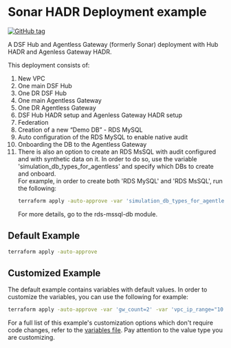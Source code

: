 # Sonar HADR Deployment example
[![GitHub tag](https://img.shields.io/github/v/tag/imperva/dsfkit.svg)](https://github.com/imperva/dsfkit/tags)

A DSF Hub and Agentless Gateway (formerly Sonar) deployment with Hub HADR and Agenless Gateway HADR.

This deployment consists of:

1. New VPC
2. One main DSF Hub
3. One DR DSF Hub
4. One main Agentless Gateway
5. One DR Agentless Gateway
6. DSF Hub HADR setup and Agenless Gateway HADR setup
7. Federation
8. Creation of a new “Demo DB” - RDS MySQL 
9. Auto configuration of the RDS MySQL to enable native audit 
10. Onboarding the DB to the Agentless Gateway
11. There is also an option to create an RDS MsSQL with audit configured and with synthetic data on it. In order to do so, use the variable 'simulation_db_types_for_agentless' and specify which DBs to create and onboard.<br/>
    For example, in order to create both 'RDS MySQL' and 'RDS MsSQL', run the following:
    ```bash
    terraform apply -auto-approve -var 'simulation_db_types_for_agentless=["RDS MySQL", "RDS MsSQL"]'
    ```
    For more details, go to the rds-mssql-db module.

## Default Example
```bash
terraform apply -auto-approve
```

## Customized Example
The default example contains variables with default values. In order to customize the variables, you can use the following for example:
```bash
terraform apply -auto-approve -var 'gw_count=2' -var 'vpc_ip_range="10.1.0.0/24"'
```
For a full list of this example's customization options which don't require code changes, refer to the [variables file](./variables.tf). Pay attention to the value type you are customizing.